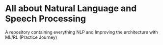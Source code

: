 # All about Natural Language and Speech Processing
A repository containing everything NLP and Improving the architecture with ML/RL (Practice Journey) 
 
                                     
